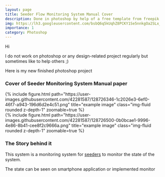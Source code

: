 ```yaml
---
layout: page
title: Seeder Flow Monitoring System Manual Cover
description: Done in photoshop by help of a free template from freepik
img: https://lh3.googleusercontent.com/bsbQ6q5kUqhZ8PCKY1Se5nnkgOa2SLx_y6Y4ptWE953LB0TywK4gDicsoX95lE-lofRKPe0X1WstZwY4JXewZK_E7P1jA-uzUxr2SM4KerkVEvYC3HYzbUX1j3j-dEdqQSJKe81xCA=h400
importance: 1
category: Photoshop
---
```

Hi

I do not work on photoshop or any design-related project regularly but sometimes like to help others ;)

Here is my new finished photoshop project

### Cover of Seeder Monitoring System Manual paper

<div class="row justify-content-sm-center">
    <div class="col-sm mt-3 mt-md-0">
        {% include figure.html path="https://user-images.githubusercontent.com/42281587/128726346-1c2026e3-6ef0-46f7-a943-196d6d2e4c51.png" title="example image" class="img-fluid rounded z-depth-1" zoomable=true %}
    </div>
    <div class="col-sm mt-3 mt-md-0">
        {% include figure.html path="https://user-images.githubusercontent.com/42281587/128726500-0b0bcae1-9996-4e86-8b41-cee8f2c9666a.png" title="example image" class="img-fluid rounded z-depth-1" zoomable=true %}
    </div>
</div>

### The Story behind it

This system is a monitoring system for [seeders](https://s3.amazonaws.com/fallingrain/uploads/8fa208c545ed4ed3acd40a5bbf583316/original/JA1.jpg?1477013465) to monitor the state of the system.

The state can be seen on smartphone application or implemented monitor


